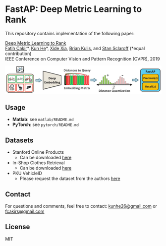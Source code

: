 # FastAP: Deep Metric Learning to Rank
This repository contains implementation of the following paper:

[Deep Metric Learning to Rank](http://openaccess.thecvf.com/content_CVPR_2019/html/Cakir_Deep_Metric_Learning_to_Rank_CVPR_2019_paper.html)<br>
[Fatih Cakir](http://cs-people.bu.edu/fcakir/)\*, [Kun He](http://cs-people.bu.edu/hekun/)\*, [Xide Xia](https://xidexia.github.io), [Brian Kulis](http://people.bu.edu/bkulis/), and [Stan Sclaroff](http://www.cs.bu.edu/~sclaroff/) (*equal contribution)<br>
IEEE Conference on Computer Vision and Pattern Recognition (CVPR), 2019

![](fastap_github.jpg)
## Usage 
* **Matlab**: see `matlab/README.md`
* **PyTorch**: see `pytorch/README.md`

## Datasets
* Stanford Online Products
  * Can be downloaded [here](http://cvgl.stanford.edu/projects/lifted_struct/)
* In-Shop Clothes Retrieval
  * Can be downloaded [here](http://mmlab.ie.cuhk.edu.hk/projects/DeepFashion.html)
* PKU VehicleID
  * Please request the dataset from the authors [here](https://pkuml.org/resources/pku-vehicleid.html)

## Contact
For questions and comments, feel free to contact: kunhe26@gmail.com or fcakirs@gmail.com

## License
MIT
